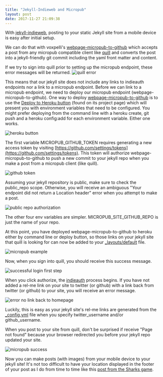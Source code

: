 ```yaml
---
title: "Jekyll-Indieweb and Micropub"
layout: post
date: 2017-11-27 21:09:38
---
```

With [jekyll-indieweb](https://github.com/miklb/jekyll-indieweb), posting to your static Jekyll site from a mobile device is easy after initial setup.

We can do that with voxpelli's [webpage-micropub-to-github](https://github.com/voxpelli/webpage-micropub-to-github/) which accepts a post from any micropub compatible client like [quill](https://quill.p3k.io/) and converts the post into a jekyll-friendly git commit including the yaml front matter and content.

If we try to sign into quill prior to setting up the micropub endpoint, these error messages will be returned.
![quill error](https://s3.amazonaws.com/coffeebucks/images/image/jekyll/micropub/quill_error.png)

This means that our jekyll site does not include any links to indieauth endpoints nor a link to a micropub endpoint.  Before we can link to a micropub endpoint, we need to deploy our micropub endpoint (webpage-micropub-to-github).  One way to deploy [webpage-micropub-to-github](https://github.com/voxpelli/webpage-micropub-to-github/) is to use the [Deploy to Heroku button](https://heroku.com/deploy?template=https://github.com/voxpelli/webpage-micropub-to-github) (found on its project page) which will present you with environment variables that need to be configured. You might prefer deploying from the command line with a heroku create, git push and a heroku config:add for each environment variable.  Either one works.

![heroku button](https://s3.amazonaws.com/coffeebucks/images/image/jekyll/micropub/heroku_button.png)

The first variable MICROPUB_GITHUB_TOKEN requires generating a new access token by visiting [https://github.com/settings/tokens](https://github.com/settings/tokens).  This token will authorize webpage-micropub-to-github to push a new commit to your jekyll repo when you make a post from a micropub client (like quill).

![github token](https://s3.amazonaws.com/coffeebucks/images/image/jekyll/micropub/github_token.png)

Assuming your jekyll repository is public, make sure to check the public_repo scope.  Otherwise, you will receive an ambiguous "Your endpoint did not return a Location header" error when you attempt to make a post.

![public repo authorization](https://s3.amazonaws.com/coffeebucks/images/image/jekyll/micropub/public_repo_authorization.png)

The other four env variables are simpler.  MICROPUB_SITE_GITHUB_REPO is just the name of your repo.

At this point, you have deployed webpage-micropub-to-github to heroku either by command line or deploy button, so those links on your jekyll site that quill is looking for can now be added to your [_layouts/default](https://github.com/miklb/jekyll-indieweb/blob/prime/_layouts/default.html) file.

![micropub example](https://s3.amazonaws.com/coffeebucks/images/image/jekyll/micropub/micropub_example.png)

Now, when you sign into quill, you should receive this success message.

![successful login first step](https://s3.amazonaws.com/coffeebucks/images/image/jekyll/micropub/successful_login_first_step.png)

When you click authorize, the [indieauth](https://indieweb.org/IndieAuth) process begins.  If you have not added a rel-me link on your site to twitter (or github) with a link back from twitter (or github) to your site, you will receive an error message.

![error no link back to homepage](https://s3.amazonaws.com/coffeebucks/images/image/jekyll/micropub/error_no_link_back_to_homepage.png)

Luckily, this is easy as your jekyll site's rel-me links are generated from the [_config.yml](https://github.com/miklb/jekyll-indieweb/blob/prime/_config.yml) file when you specify twitter_username and/or github_username.

When you post to your site from quill, don't be surprised if receive "Page not found" because your browser redirected you before your jekyll repo updated your site.

![micropub success](https://s3.amazonaws.com/coffeebucks/images/image/jekyll/micropub/micropub_success.png)

Now you can make posts (with images) from your mobile device to your jekyll site!  It's not too difficult to have your location displayed in the footer of your post as I do from time to time like this [post from the Sharks game](http://herestomwiththeweather.com/social/2017/10/18/7533/).
